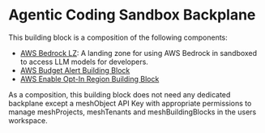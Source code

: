 # Agentic Coding Sandbox Backplane

This building block is a composition of the following components:
- [AWS Bedrock LZ](./landingzone/README.md): A landing zone for using AWS Bedrock in sandboxed to access LLM models for developers.
- [AWS Budget Alert Building Block](https://hub.meshcloud.io/definitions/aws-budget-alert)
- [AWS Enable Opt-In Region Building Block](https://hub.meshcloud.io/definitions/aws-opt-in-region)

As a composition, this building block does not need any dedicated backplane except a meshObject API Key with appropriate permissions to manage meshProjects, meshTenants and meshBuildingBlocks in the users workspace.